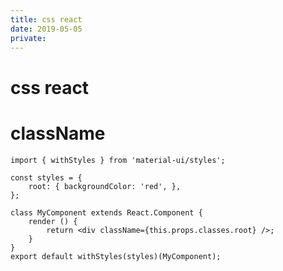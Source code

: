 ```yaml
---
title: css react
date: 2019-05-05
private:
---
```

# css react

# className

    import { withStyles } from 'material-ui/styles';

    const styles = {
        root: { backgroundColor: 'red', },
    };

    class MyComponent extends React.Component {
        render () {
            return <div className={this.props.classes.root} />;
        }
    }
    export default withStyles(styles)(MyComponent);